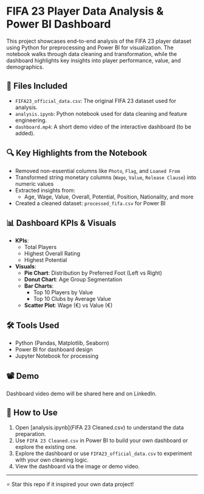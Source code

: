 # FIFA 23 Player Data Analysis & Power BI Dashboard

This project showcases end-to-end analysis of the FIFA 23 player dataset using Python for preprocessing and Power BI for visualization. The notebook walks through data cleaning and transformation, while the dashboard highlights key insights into player performance, value, and demographics.

## 📁 Files Included

- `FIFA23_official_data.csv`: The original FIFA 23 dataset used for analysis.
- `analysis.ipynb`: Python notebook used for data cleaning and feature engineering.
- `dashboard.mp4`: A short demo video of the interactive dashboard (to be added).
  
## 🔍 Key Highlights from the Notebook

- Removed non-essential columns like `Photo`, `Flag`, and `Loaned From`
- Transformed string monetary columns (`Wage`, `Value`, `Release Clause`) into numeric values
- Extracted insights from:
  - Age, Wage, Value, Overall, Potential, Position, Nationality, and more
- Created a cleaned dataset: `processed_fifa.csv` for Power BI

## 📊 Dashboard KPIs & Visuals

- **KPIs**:
  - Total Players
  - Highest Overall Rating
  - Highest Potential
- **Visuals**:
  - **Pie Chart**: Distribution by Preferred Foot (Left vs Right)
  - **Donut Chart**: Age Group Segmentation
  - **Bar Charts**:
    - Top 10 Players by Value
    - Top 10 Clubs by Average Value
  - **Scatter Plot**: Wage (€) vs Value (€)

## 🛠 Tools Used

- Python (Pandas, Matplotlib, Seaborn)
- Power BI for dashboard design
- Jupyter Notebook for processing

## 📽 Demo

Dashboard video demo will be shared here and on LinkedIn.

## 🚀 How to Use

1. Open [analysis.ipynb](FIFA 23 Cleaned.csv) to understand the data preparation.
2. Use `FIFA 23 Cleaned.csv` in Power BI to build your own dashboard or explore the existing one.
3. Explore the dashboard or use `FIFA23_official_data.csv` to experiment with your own cleaning logic.
4. View the dashboard via the image or demo video.

---

⭐ Star this repo if it inspired your own data project!
